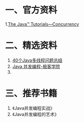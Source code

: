 # 一、官方资料

1.[The Java™ Tutorials—Concurrency](https://docs.oracle.com/javase/tutorial/essential/concurrency/)







#  二、精选资料

1. [40个Java多线程问题总结](https://www.cnblogs.com/xrq730/p/5060921.html)
2. [Java 并发编程-极客学院](http://wiki.jikexueyuan.com/project/java-concurrency/)
3. 





# 三、推荐书籍

1. 《Java并发编程实战》
2. 《Java并发编程的艺术》